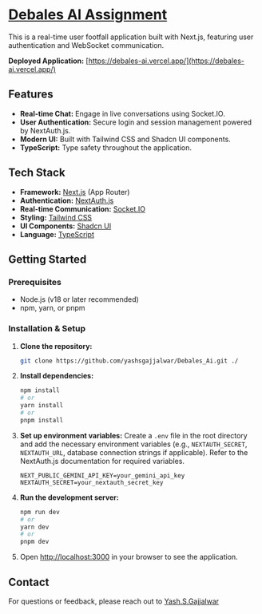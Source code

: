# [Debales AI Assignment](https://debales-ai.vercel.app/)

This is a real-time user footfall application built with Next.js, featuring user authentication and WebSocket communication.

**Deployed Application:** [https://debales-ai.vercel.app/](https://debales-ai.vercel.app/)

## Features

- **Real-time Chat:** Engage in live conversations using Socket.IO.
- **User Authentication:** Secure login and session management powered by NextAuth.js.
- **Modern UI:** Built with Tailwind CSS and Shadcn UI components.
- **TypeScript:** Type safety throughout the application.

## Tech Stack

- **Framework:** [Next.js](https://nextjs.org/) (App Router)
- **Authentication:** [NextAuth.js](https://next-auth.js.org/)
- **Real-time Communication:** [Socket.IO](https://socket.io/)
- **Styling:** [Tailwind CSS](https://tailwindcss.com/)
- **UI Components:** [Shadcn UI](https://ui.shadcn.com/)
- **Language:** [TypeScript](https://www.typescriptlang.org/)

## Getting Started

### Prerequisites

- Node.js (v18 or later recommended)
- npm, yarn, or pnpm

### Installation & Setup

1.  **Clone the repository:**

    ```bash
    git clone https://github.com/yashsgajjalwar/Debales_Ai.git ./
    ```

2.  **Install dependencies:**

    ```bash
    npm install
    # or
    yarn install
    # or
    pnpm install
    ```

3.  **Set up environment variables:**
    Create a `.env` file in the root directory and add the necessary environment variables (e.g., `NEXTAUTH_SECRET`, `NEXTAUTH_URL`, database connection strings if applicable). Refer to the NextAuth.js documentation for required variables.

    ```env
    NEXT_PUBLIC_GEMINI_API_KEY=your_gemini_api_key
    NEXTAUTH_SECRET=your_nextauth_secret_key
    ```

4.  **Run the development server:**

    ```bash
    npm run dev
    # or
    yarn dev
    # or
    pnpm dev
    ```

5.  Open [http://localhost:3000](http://localhost:3000) in your browser to see the application.

## Contact

For questions or feedback, please reach out to [Yash.S.Gajjalwar](yashgajjalwar@gmail.com)
